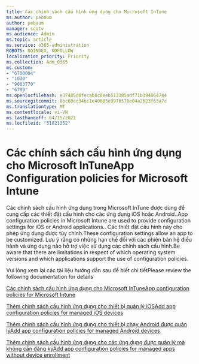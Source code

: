 ```yaml
---
title: Các chính sách cấu hình ứng dụng cho Microsoft InTune
ms.author: pebaum
author: pebaum
manager: scotv
ms.audience: Admin
ms.topic: article
ms.service: o365-administration
ROBOTS: NOINDEX, NOFOLLOW
localization_priority: Priority
ms.collection: Adm_O365
ms.custom:
- "6700004"
- "1030"
- "9003770"
- "6709"
ms.openlocfilehash: e37485d6fecab8c0eeb513185adf71b394064744
ms.sourcegitcommit: 8bc60ec34bc1e40685e3976576e04a2623f63a7c
ms.translationtype: MT
ms.contentlocale: vi-VN
ms.lasthandoff: 04/15/2021
ms.locfileid: "51821352"
---
```

# <a name="app-configuration-policies-for-microsoft-intune"></a><span data-ttu-id="6e299-102">Các chính sách cấu hình ứng dụng cho Microsoft InTune</span><span class="sxs-lookup"><span data-stu-id="6e299-102">App Configuration policies for Microsoft Intune</span></span>

<span data-ttu-id="6e299-103">Các chính sách cấu hình ứng dụng trong Microsoft InTune được dùng để cung cấp các thiết đặt cấu hình cho các ứng dụng iOS hoặc Android..</span><span class="sxs-lookup"><span data-stu-id="6e299-103">App configuration policies in Microsoft Intune are used to provide configuration settings for iOS or Android applications..</span></span> <span data-ttu-id="6e299-104">Các thiết đặt cấu hình này cho phép ứng dụng được tùy chỉnh.</span><span class="sxs-lookup"><span data-stu-id="6e299-104">These configuration settings allow an app to be customized.</span></span> <span data-ttu-id="6e299-105">Lưu ý rằng có những hạn chế đối với các phiên bản hệ điều hành và ứng dụng nào hỗ trợ việc sử dụng các chính sách cấu hình.</span><span class="sxs-lookup"><span data-stu-id="6e299-105">Be aware that there are limitations in respect of which operating system versions and which applications support the use of configuration policies.</span></span>

<span data-ttu-id="6e299-106">Vui lòng xem lại các tài liệu hướng dẫn sau để biết chi tiết</span><span class="sxs-lookup"><span data-stu-id="6e299-106">Please review the following documentation for details</span></span>

[<span data-ttu-id="6e299-107">Các chính sách cấu hình ứng dụng cho Microsoft InTune</span><span class="sxs-lookup"><span data-stu-id="6e299-107">App configuration policies for Microsoft Intune</span></span>](https://docs.microsoft.com/intune/app-configuration-policies-overview)  

[<span data-ttu-id="6e299-108">Thêm chính sách cấu hình ứng dụng cho thiết bị quản lý iOS</span><span class="sxs-lookup"><span data-stu-id="6e299-108">Add app configuration policies for managed iOS devices</span></span>](https://docs.microsoft.com/intune/app-configuration-policies-use-ios)  

[<span data-ttu-id="6e299-109">Thêm chính sách cấu hình ứng dụng cho thiết bị chạy Android được quản lý</span><span class="sxs-lookup"><span data-stu-id="6e299-109">Add app configuration policies for managed Android devices</span></span>](https://docs.microsoft.com/intune/app-configuration-policies-use-android)

[<span data-ttu-id="6e299-110">Thêm chính sách cấu hình ứng dụng cho các ứng dụng được quản lý mà không cần đăng ký</span><span class="sxs-lookup"><span data-stu-id="6e299-110">Add app configuration policies for managed apps without device enrollment</span></span>](https://docs.microsoft.com/intune/app-configuration-policies-managed-app)
